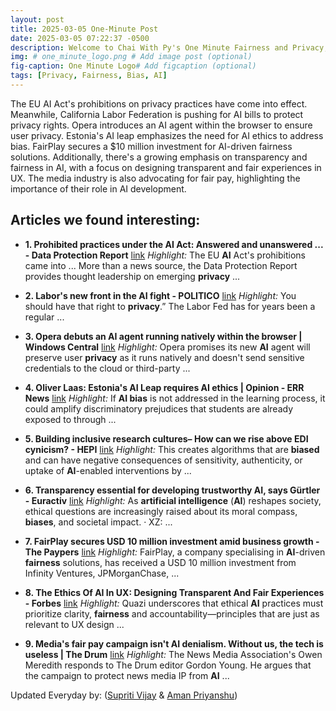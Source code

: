 ```yaml
---
layout: post
title: 2025-03-05 One-Minute Post
date: 2025-03-05 07:22:37 -0500
description: Welcome to Chai With Py's One Minute Fairness and Privacy, which aims to provide you the current happenings in the world of Fairness, Privacy, and AI.
img: # one_minute_logo.png # Add image post (optional)
fig-caption: One Minute Logo# Add figcaption (optional)
tags: [Privacy, Fairness, Bias, AI]
---
```


The EU AI Act's prohibitions on privacy practices have come into effect. Meanwhile, California Labor Federation is pushing for AI bills to protect privacy rights. Opera introduces an AI agent within the browser to ensure user privacy. Estonia's AI leap emphasizes the need for AI ethics to address bias. FairPlay secures a $10 million investment for AI-driven fairness solutions. Additionally, there's a growing emphasis on transparency and fairness in AI, with a focus on designing transparent and fair experiences in UX. The media industry is also advocating for fair pay, highlighting the importance of their role in AI development.

## Articles we found interesting:

- **1. Prohibited practices under the <b>AI</b> Act: Answered and unanswered ... - Data Protection Report** [link](https://www.dataprotectionreport.com/2025/03/prohibited-practices-under-the-ai-act-answered-and-unanswered-questions-in-the-commissions-guidelines/)
_Highlight:_ The EU <b>AI</b> Act&#39;s prohibitions came into ... More than a news source, the Data Protection Report provides thought leadership on emerging <b>privacy</b>&nbsp;...

- **2. Labor&#39;s new front in the <b>AI</b> fight - POLITICO** [link](https://www.politico.com/news/2025/03/04/california-labor-federation-ai-bills-00211296)
_Highlight:_ You should have that right to <b>privacy</b>.” The Labor Fed has for years been a regular&nbsp;...

- **3. Opera debuts an <b>AI</b> agent running natively within the browser | Windows Central** [link](https://www.windowscentral.com/software-apps/browsing/opera-browser-operator-promises-to-be-an-ai-agent-with-a-pause-button-to-preserve-privacy)
_Highlight:_ Opera promises its new <b>AI</b> agent will preserve user <b>privacy</b> as it runs natively and doesn&#39;t send sensitive credentials to the cloud or third-party&nbsp;...

- **4. Oliver Laas: Estonia&#39;s <b>AI</b> Leap requires <b>AI</b> ethics | Opinion - ERR News** [link](https://news.err.ee/1609621505/oliver-laas-estonia-s-ai-leap-requires-ai-ethics)
_Highlight:_ If <b>AI bias</b> is not addressed in the learning process, it could amplify discriminatory prejudices that students are already exposed to through&nbsp;...

- **5. Building inclusive research cultures– How can we rise above EDI cynicism? - HEPI** [link](https://www.hepi.ac.uk/2025/03/05/building-inclusive-research-cultures-how-can-we-rise-above-edi-cynicism/)
_Highlight:_ This creates algorithms that are <b>biased</b> and can have negative consequences of sensitivity, authenticity, or uptake of <b>AI</b>-enabled interventions by&nbsp;...

- **6. Transparency essential for developing trustworthy <b>AI</b>, says Gürtler - Euractiv** [link](https://www.euractiv.com/section/tech/interview/transparency-essential-for-developing-trustworthy-ai-says-gurtler/)
_Highlight:_ As <b>artificial intelligence</b> (<b>AI</b>) reshapes society, ethical questions are increasingly raised about its moral compass, <b>biases</b>, and societal impact. &middot; XZ:&nbsp;...

- **7. FairPlay secures USD 10 million investment amid business growth - The Paypers** [link](https://thepaypers.com/online-payments/fairplay-secures-usd-10-million-investment-amid-business-growth--1272564)
_Highlight:_ FairPlay, a company specialising in <b>AI</b>-driven <b>fairness</b> solutions, has received a USD 10 million investment from Infinity Ventures, JPMorganChase,&nbsp;...

- **8. The Ethics Of <b>AI</b> In UX: Designing Transparent And <b>Fair</b> Experiences - Forbes** [link](https://www.forbes.com/councils/forbestechcouncil/2025/03/04/the-ethics-of-ai-in-ux-designing-transparent-and-fair-experiences/)
_Highlight:_ Quazi underscores that ethical <b>AI</b> practices must prioritize clarity, <b>fairness</b> and accountability—principles that are just as relevant to UX design&nbsp;...

- **9. Media&#39;s <b>fair</b> pay campaign isn&#39;t <b>AI</b> denialism. Without us, the tech is useless | The Drum** [link](https://www.thedrum.com/opinion/2025/03/04/media-s-fair-pay-campaign-isn-t-ai-denialism-without-us-the-tech-useless)
_Highlight:_ The News Media Association&#39;s Owen Meredith responds to The Drum editor Gordon Young. He argues that the campaign to protect news media IP from <b>AI</b>&nbsp;...


Updated Everyday by: (<a href="https://supritivijay.github.io/">Supriti Vijay</a> & <a href="https://amanpriyanshu.github.io/">Aman Priyanshu</a>)

